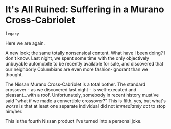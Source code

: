 # It's All Ruined: Suffering in a Murano Cross-Cabriolet

`legacy`

Here we are again. 

A new look; the same totally nonsensical content. What have I been doing? I don't know. Last night, we spent some time with the only objectively unbuyable automobile to be recently available for sale, and discovered that our neighborly Columbians are even more fashion-ignorant than we thought.

The Nissan Murano Cross-Cabriolet is a total bother. The standard crossover - as we discovered last night - is well-executed and pleasant...with a roof. Unfortunately, somebody in recent history must've said "what if we made a convertible crossover?" This is filth, yes, but what's _worse_ is that at least one separate individual did not _immediately act_ to stop him/her.

This is the fourth Nissan product I've turned into a personal joke.
